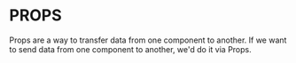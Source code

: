 # PROPS

Props are a way to transfer data from one component to another. If we want to send data from one component to another, we'd do it via Props.
